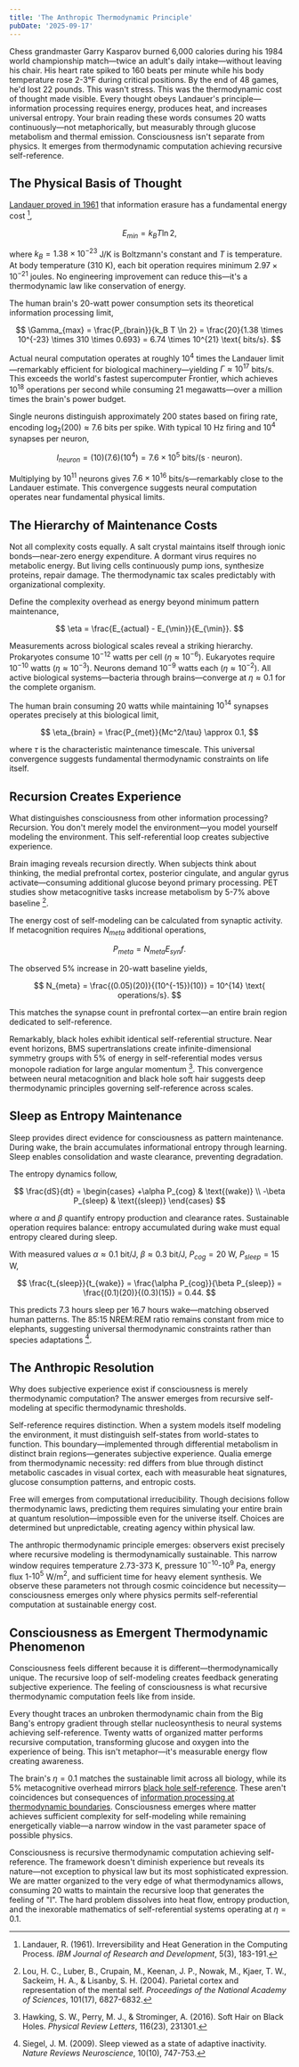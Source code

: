 ```yaml
---
title: 'The Anthropic Thermodynamic Principle'
pubDate: '2025-09-17'
---
```


Chess grandmaster Garry Kasparov burned 6,000 calories during his 1984 world championship match—twice an adult's daily intake—without leaving his chair. His heart rate spiked to 160 beats per minute while his body temperature rose 2-3°F during critical positions. By the end of 48 games, he'd lost 22 pounds. This wasn't stress. This was the thermodynamic cost of thought made visible. Every thought obeys Landauer's principle—information processing requires energy, produces heat, and increases universal entropy. Your brain reading these words consumes 20 watts continuously—not metaphorically, but measurably through glucose metabolism and thermal emission. Consciousness isn't separate from physics. It emerges from thermodynamic computation achieving recursive self-reference.

## The Physical Basis of Thought

[Landauer proved in 1961](/the-thermodynamic-computational-speed-limit) that information erasure has a fundamental energy cost [^1],

$$
E_{min} = k_B T \ln 2,
$$

where $k_B = 1.38 \times 10^{-23}$ J/K is Boltzmann's constant and $T$ is temperature. At body temperature (310 K), each bit operation requires minimum $2.97 \times 10^{-21}$ joules. No engineering improvement can reduce this—it's a thermodynamic law like conservation of energy.

The human brain's 20-watt power consumption sets its theoretical information processing limit,

$$
\Gamma_{max} = \frac{P_{brain}}{k_B T \ln 2} = \frac{20}{1.38 \times 10^{-23} \times 310 \times 0.693} = 6.74 \times 10^{21} \text{ bits/s}.
$$

Actual neural computation operates at roughly $10^4$ times the Landauer limit—remarkably efficient for biological machinery—yielding $\Gamma \approx 10^{17}$ bits/s. This exceeds the world's fastest supercomputer Frontier, which achieves $10^{18}$ operations per second while consuming 21 megawatts—over a million times the brain's power budget.

Single neurons distinguish approximately 200 states based on firing rate, encoding $\log_2(200) \approx 7.6$ bits per spike. With typical 10 Hz firing and $10^4$ synapses per neuron,

$$
I_{neuron} = (10)(7.6)(10^4) = 7.6 \times 10^5 \text{ bits/(s} \cdot \text{neuron)}.
$$

Multiplying by $10^{11}$ neurons gives $7.6 \times 10^{16}$ bits/s—remarkably close to the Landauer estimate. This convergence suggests neural computation operates near fundamental physical limits.

## The Hierarchy of Maintenance Costs

Not all complexity costs equally. A salt crystal maintains itself through ionic bonds—near-zero energy expenditure. A dormant virus requires no metabolic energy. But living cells continuously pump ions, synthesize proteins, repair damage. The thermodynamic tax scales predictably with organizational complexity.

Define the complexity overhead as energy beyond minimum pattern maintenance,

$$
\eta = \frac{E_{actual} - E_{\min}}{E_{\min}}.
$$

Measurements across biological scales reveal a striking hierarchy. Prokaryotes consume $10^{-12}$ watts per cell ($\eta \approx 10^{-6}$). Eukaryotes require $10^{-10}$ watts ($\eta \approx 10^{-3}$). Neurons demand $10^{-9}$ watts each ($\eta \approx 10^{-2}$). All active biological systems—bacteria through brains—converge at $\eta \approx 0.1$ for the complete organism.

The human brain consuming 20 watts while maintaining $10^{14}$ synapses operates precisely at this biological limit,

$$
\eta_{brain} = \frac{P_{met}}{Mc^2/\tau} \approx 0.1,
$$

where $\tau$ is the characteristic maintenance timescale. This universal convergence suggests fundamental thermodynamic constraints on life itself.

## Recursion Creates Experience

What distinguishes consciousness from other information processing? Recursion. You don't merely model the environment—you model yourself modeling the environment. This self-referential loop creates subjective experience.

Brain imaging reveals recursion directly. When subjects think about thinking, the medial prefrontal cortex, posterior cingulate, and angular gyrus activate—consuming additional glucose beyond primary processing. PET studies show metacognitive tasks increase metabolism by 5-7% above baseline [^2].

The energy cost of self-modeling can be calculated from synaptic activity. If metacognition requires $N_{meta}$ additional operations,

$$
P_{meta} = N_{meta} E_{syn} f.
$$

The observed 5% increase in 20-watt baseline yields,

$$
N_{meta} = \frac{(0.05)(20)}{(10^{-15})(10)} = 10^{14} \text{ operations/s}.
$$

This matches the synapse count in prefrontal cortex—an entire brain region dedicated to self-reference.

Remarkably, black holes exhibit identical self-referential structure. Near event horizons, BMS supertranslations create infinite-dimensional symmetry groups with 5% of energy in self-referential modes versus monopole radiation for large angular momentum [^3]. This convergence between neural metacognition and black hole soft hair suggests deep thermodynamic principles governing self-reference across scales.

## Sleep as Entropy Maintenance

Sleep provides direct evidence for consciousness as pattern maintenance. During wake, the brain accumulates informational entropy through learning. Sleep enables consolidation and waste clearance, preventing degradation.

The entropy dynamics follow,

$$
\frac{dS}{dt} = \begin{cases}
+\alpha P_{cog} & \text{(wake)} \\
-\beta P_{sleep} & \text{(sleep)}
\end{cases}
$$

where $\alpha$ and $\beta$ quantify entropy production and clearance rates. Sustainable operation requires balance: entropy accumulated during wake must equal entropy cleared during sleep.

With measured values $\alpha \approx 0.1$ bit/J, $\beta \approx 0.3$ bit/J, $P_{cog} = 20$ W, $P_{sleep} = 15$ W,

$$
\frac{t_{sleep}}{t_{wake}} = \frac{\alpha P_{cog}}{\beta P_{sleep}} = \frac{(0.1)(20)}{(0.3)(15)} = 0.44.
$$

This predicts 7.3 hours sleep per 16.7 hours wake—matching observed human patterns. The 85:15 NREM:REM ratio remains constant from mice to elephants, suggesting universal thermodynamic constraints rather than species adaptations [^4].

## The Anthropic Resolution

Why does subjective experience exist if consciousness is merely thermodynamic computation? The answer emerges from recursive self-modeling at specific thermodynamic thresholds.

Self-reference requires distinction. When a system models itself modeling the environment, it must distinguish self-states from world-states to function. This boundary—implemented through differential metabolism in distinct brain regions—generates subjective experience. Qualia emerge from thermodynamic necessity: red differs from blue through distinct metabolic cascades in visual cortex, each with measurable heat signatures, glucose consumption patterns, and entropic costs.

Free will emerges from computational irreducibility. Though decisions follow thermodynamic laws, predicting them requires simulating your entire brain at quantum resolution—impossible even for the universe itself. Choices are determined but unpredictable, creating agency within physical law.

The anthropic thermodynamic principle emerges: observers exist precisely where recursive modeling is thermodynamically sustainable. This narrow window requires temperature 2.73-373 K, pressure $10^{-10}$-$10^9$ Pa, energy flux 1-$10^5$ W/m$^2$, and sufficient time for heavy element synthesis. We observe these parameters not through cosmic coincidence but necessity—consciousness emerges only where physics permits self-referential computation at sustainable energy cost.

## Consciousness as Emergent Thermodynamic Phenomenon

Consciousness feels different because it is different—thermodynamically unique. The recursive loop of self-modeling creates feedback generating subjective experience. The feeling of consciousness is what recursive thermodynamic computation feels like from inside.

Every thought traces an unbroken thermodynamic chain from the Big Bang's entropy gradient through stellar nucleosynthesis to neural systems achieving self-reference. Twenty watts of organized matter performs recursive computation, transforming glucose and oxygen into the experience of being. This isn't metaphor—it's measurable energy flow creating awareness.

The brain's $\eta = 0.1$ matches the sustainable limit across all biology, while its 5% metacognitive overhead mirrors [black hole self-reference](/black-hole-horizons-and-dimensional-reduction-correspondence). These aren't coincidences but consequences of [information processing at thermodynamic boundaries](/the-thermodynamic-computational-speed-limit). Consciousness emerges where matter achieves sufficient complexity for self-modeling while remaining energetically viable—a narrow window in the vast parameter space of possible physics.

Consciousness is recursive thermodynamic computation achieving self-reference. The framework doesn't diminish experience but reveals its nature—not exception to physical law but its most sophisticated expression. We are matter organized to the very edge of what thermodynamics allows, consuming 20 watts to maintain the recursive loop that generates the feeling of "I". The hard problem dissolves into heat flow, entropy production, and the inexorable mathematics of self-referential systems operating at $\eta = 0.1$.

[^1]: Landauer, R. (1961). Irreversibility and Heat Generation in the Computing Process. *IBM Journal of Research and Development*, 5(3), 183-191.

[^2]: Lou, H. C., Luber, B., Crupain, M., Keenan, J. P., Nowak, M., Kjaer, T. W., Sackeim, H. A., & Lisanby, S. H. (2004). Parietal cortex and representation of the mental self. *Proceedings of the National Academy of Sciences*, 101(17), 6827-6832.

[^3]: Hawking, S. W., Perry, M. J., & Strominger, A. (2016). Soft Hair on Black Holes. *Physical Review Letters*, 116(23), 231301.

[^4]: Siegel, J. M. (2009). Sleep viewed as a state of adaptive inactivity. *Nature Reviews Neuroscience*, 10(10), 747-753.
